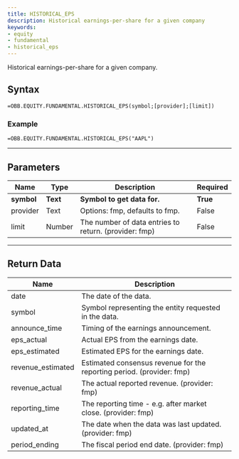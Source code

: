 ```yaml
---
title: HISTORICAL_EPS
description: Historical earnings-per-share for a given company
keywords: 
- equity
- fundamental
- historical_eps
---
```


<!-- markdownlint-disable MD041 -->

Historical earnings-per-share for a given company.

## Syntax

```excel wordwrap
=OBB.EQUITY.FUNDAMENTAL.HISTORICAL_EPS(symbol;[provider];[limit])
```

### Example

```excel wordwrap
=OBB.EQUITY.FUNDAMENTAL.HISTORICAL_EPS("AAPL")
```

---

## Parameters

| Name | Type | Description | Required |
| ---- | ---- | ----------- | -------- |
| **symbol** | **Text** | **Symbol to get data for.** | **True** |
| provider | Text | Options: fmp, defaults to fmp. | False |
| limit | Number | The number of data entries to return. (provider: fmp) | False |

---

## Return Data

| Name | Description |
| ---- | ----------- |
| date | The date of the data.  |
| symbol | Symbol representing the entity requested in the data.  |
| announce_time | Timing of the earnings announcement.  |
| eps_actual | Actual EPS from the earnings date.  |
| eps_estimated | Estimated EPS for the earnings date.  |
| revenue_estimated | Estimated consensus revenue for the reporting period. (provider: fmp) |
| revenue_actual | The actual reported revenue. (provider: fmp) |
| reporting_time | The reporting time - e.g. after market close. (provider: fmp) |
| updated_at | The date when the data was last updated. (provider: fmp) |
| period_ending | The fiscal period end date. (provider: fmp) |
